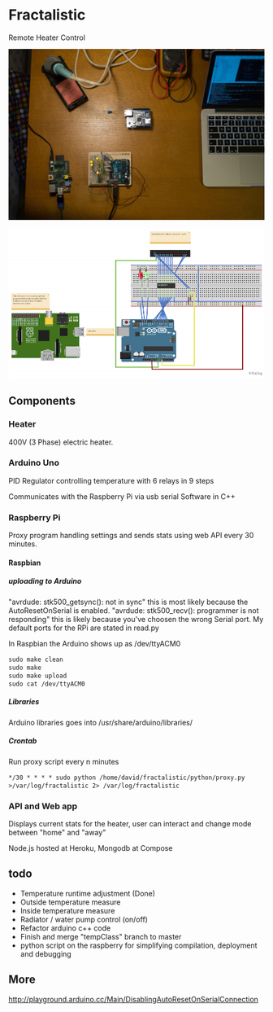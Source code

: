 # Fractalistic
Remote Heater Control

![](https://github.com/rhymn/fractalistic/blob/master/extra/fracd.jpg)

![](https://github.com/rhymn/fractalistic/blob/master/extra/fractalistic.png)

## Components

### Heater
400V (3 Phase) electric heater.

### Arduino Uno
PID Regulator controlling temperature with 6 relays in 9 steps

Communicates with the Raspberry Pi via usb serial
Software in C++

### Raspberry Pi
Proxy program handling settings and sends stats using web API every 30 minutes.

#### Raspbian

##### uploading to Arduino
"avrdude: stk500_getsync(): not in sync" this is most likely because the AutoResetOnSerial is enabled.
"avrdude: stk500_recv(): programmer is not responding" this is likely because you've choosen the wrong Serial port. My default ports for the RPi are stated in read.py

In Raspbian the Arduino shows up as /dev/ttyACM0

```
sudo make clean
sudo make
sudo make upload
sudo cat /dev/ttyACM0
```

##### Libraries
Arduino libraries goes into /usr/share/arduino/libraries/

##### Crontab
Run proxy script every n minutes

```
*/30 * * * * sudo python /home/david/fractalistic/python/proxy.py >/var/log/fractalistic 2> /var/log/fractalistic
```


### API and Web app
Displays current stats for the heater, user can interact and change mode between "home" and "away"

Node.js hosted at Heroku, Mongodb at Compose


## todo
* Temperature runtime adjustment (Done)
* Outside temperature measure
* Inside temperature measure
* Radiator / water pump control (on/off)
* Refactor arduino c++ code
* Finish and merge "tempClass" branch to master
* python script on the raspberry for simplifying compilation, deployment and debugging

## More
http://playground.arduino.cc/Main/DisablingAutoResetOnSerialConnection
